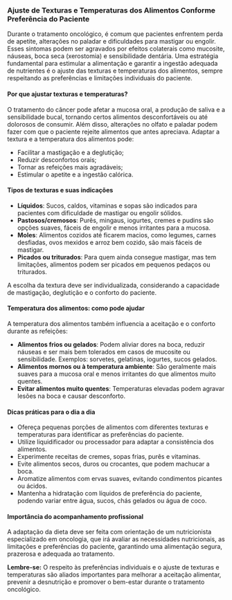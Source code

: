 
### Ajuste de Texturas e Temperaturas dos Alimentos Conforme Preferência do Paciente

Durante o tratamento oncológico, é comum que pacientes enfrentem perda de apetite, alterações no paladar e dificuldades para mastigar ou engolir. Esses sintomas podem ser agravados por efeitos colaterais como mucosite, náuseas, boca seca (xerostomia) e sensibilidade dentária. Uma estratégia fundamental para estimular a alimentação e garantir a ingestão adequada de nutrientes é o ajuste das texturas e temperaturas dos alimentos, sempre respeitando as preferências e limitações individuais do paciente.

#### Por que ajustar texturas e temperaturas?

O tratamento do câncer pode afetar a mucosa oral, a produção de saliva e a sensibilidade bucal, tornando certos alimentos desconfortáveis ou até dolorosos de consumir. Além disso, alterações no olfato e paladar podem fazer com que o paciente rejeite alimentos que antes apreciava. Adaptar a textura e a temperatura dos alimentos pode:

- Facilitar a mastigação e a deglutição;
- Reduzir desconfortos orais;
- Tornar as refeições mais agradáveis;
- Estimular o apetite e a ingestão calórica.

#### Tipos de texturas e suas indicações

- **Líquidos**: Sucos, caldos, vitaminas e sopas são indicados para pacientes com dificuldade de mastigar ou engolir sólidos.
- **Pastosos/cremosos**: Purês, mingaus, iogurtes, cremes e pudins são opções suaves, fáceis de engolir e menos irritantes para a mucosa.
- **Moles**: Alimentos cozidos até ficarem macios, como legumes, carnes desfiadas, ovos mexidos e arroz bem cozido, são mais fáceis de mastigar.
- **Picados ou triturados**: Para quem ainda consegue mastigar, mas tem limitações, alimentos podem ser picados em pequenos pedaços ou triturados.

A escolha da textura deve ser individualizada, considerando a capacidade de mastigação, deglutição e o conforto do paciente.

#### Temperatura dos alimentos: como pode ajudar

A temperatura dos alimentos também influencia a aceitação e o conforto durante as refeições:

- **Alimentos frios ou gelados**: Podem aliviar dores na boca, reduzir náuseas e ser mais bem tolerados em casos de mucosite ou sensibilidade. Exemplos: sorvetes, gelatinas, iogurtes, sucos gelados.
- **Alimentos mornos ou à temperatura ambiente**: São geralmente mais suaves para a mucosa oral e menos irritantes do que alimentos muito quentes.
- **Evitar alimentos muito quentes**: Temperaturas elevadas podem agravar lesões na boca e causar desconforto.

#### Dicas práticas para o dia a dia

- Ofereça pequenas porções de alimentos com diferentes texturas e temperaturas para identificar as preferências do paciente.
- Utilize liquidificador ou processador para adaptar a consistência dos alimentos.
- Experimente receitas de cremes, sopas frias, purês e vitaminas.
- Evite alimentos secos, duros ou crocantes, que podem machucar a boca.
- Aromatize alimentos com ervas suaves, evitando condimentos picantes ou ácidos.
- Mantenha a hidratação com líquidos de preferência do paciente, podendo variar entre água, sucos, chás gelados ou água de coco.

#### Importância do acompanhamento profissional

A adaptação da dieta deve ser feita com orientação de um nutricionista especializado em oncologia, que irá avaliar as necessidades nutricionais, as limitações e preferências do paciente, garantindo uma alimentação segura, prazerosa e adequada ao tratamento.

**Lembre-se:** O respeito às preferências individuais e o ajuste de texturas e temperaturas são aliados importantes para melhorar a aceitação alimentar, prevenir a desnutrição e promover o bem-estar durante o tratamento oncológico.
```
